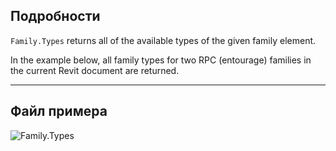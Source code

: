 ## Подробности
`Family.Types` returns all of the available types of the given family element.

In the example below, all family types for two RPC (entourage) families in the current Revit document are returned.
___
## Файл примера

![Family.Types](./Revit.Elements.Family.Types_img.jpg)
